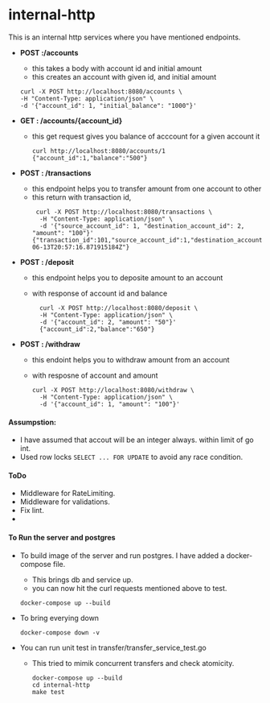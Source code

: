 # internal-http

This is an internal http services where you have mentioned endpoints.
- **POST :/accounts** 
  - this takes a body with account id and initial amount
  - this creates an account with given id, and initial amount

  ```azure
  curl -X POST http://localhost:8080/accounts \
  -H "Content-Type: application/json" \
  -d '{"account_id": 1, "initial_balance": "1000"}'
  ```

- **GET : /accounts/{account_id}**
  - this get request gives you balance of acccount for a given account it
     ```azure
     curl http://localhost:8080/accounts/1                                                                                                                 
     {"account_id":1,"balance":"500"}
    ```

- **POST : /transactions**
  - this endpoint helps you to transfer amount from one account to other
  - this return with transaction id, 
    ```azure
     curl -X POST http://localhost:8080/transactions \
      -H "Content-Type: application/json" \
      -d '{"source_account_id": 1, "destination_account_id": 2, "amount": "100"}'
    {"transaction_id":101,"source_account_id":1,"destination_account_id":2,"amount":"100","created_at":"2025-06-13T20:57:16.871915184Z"}
    ```

- **POST : /deposit**
  - this endpoint helps you to deposite amount to an account
  - with response of account id and balance
  
    ```azure
      curl -X POST http://localhost:8080/deposit \
      -H "Content-Type: application/json" \
      -d '{"account_id": 2, "amount": "50"}'
      {"account_id":2,"balance":"650"}
      ```
- **POST : /withdraw**
  - this endoint helps you to withdraw amount from an account
  - with resposne of account and amount
    
    ```azure
    curl -X POST http://localhost:8080/withdraw \
      -H "Content-Type: application/json" \
      -d '{"account_id": 1, "amount": "100"}'
      ```


#### Assumpstion: 
- I have assumed that accout will be an integer always. within limit of go int.
- Used row locks `SELECT ... FOR UPDATE` to avoid any race condition.


#### ToDo
 - Middleware for RateLimiting.
 - Middleware for validations.
 - Fix lint.
 - 

#### To Run the server and postgres
- To build image of the server and run postgres. I have added a docker-compose file.
  - This brings db and service up.
  - you can now hit the curl requests mentioned above to test.
  ```azure
  docker-compose up --build
  ```
- To bring everying down 
    ```azure
    docker-compose down -v
    ```

- You can run unit test in transfer/transfer_service_test.go
  - This tried to mimik concurrent transfers and check atomicity. 
    ```azure
    docker-compose up --build
    cd internal-http
    make test
    ```